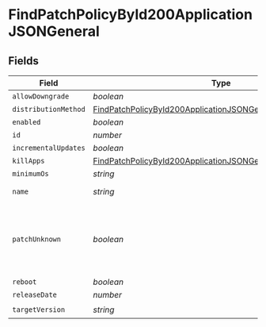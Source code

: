 # FindPatchPolicyById200ApplicationJSONGeneral


## Fields

| Field                                                                                                                                                       | Type                                                                                                                                                        | Required                                                                                                                                                    | Description                                                                                                                                                 | Example                                                                                                                                                     |
| ----------------------------------------------------------------------------------------------------------------------------------------------------------- | ----------------------------------------------------------------------------------------------------------------------------------------------------------- | ----------------------------------------------------------------------------------------------------------------------------------------------------------- | ----------------------------------------------------------------------------------------------------------------------------------------------------------- | ----------------------------------------------------------------------------------------------------------------------------------------------------------- |
| `allowDowngrade`                                                                                                                                            | *boolean*                                                                                                                                                   | :heavy_minus_sign:                                                                                                                                          | N/A                                                                                                                                                         |                                                                                                                                                             |
| `distributionMethod`                                                                                                                                        | [FindPatchPolicyById200ApplicationJSONGeneralDistributionMethod](../../models/operations/findpatchpolicybyid200applicationjsongeneraldistributionmethod.md) | :heavy_minus_sign:                                                                                                                                          | N/A                                                                                                                                                         |                                                                                                                                                             |
| `enabled`                                                                                                                                                   | *boolean*                                                                                                                                                   | :heavy_minus_sign:                                                                                                                                          | N/A                                                                                                                                                         | true                                                                                                                                                        |
| `id`                                                                                                                                                        | *number*                                                                                                                                                    | :heavy_minus_sign:                                                                                                                                          | N/A                                                                                                                                                         | 1                                                                                                                                                           |
| `incrementalUpdates`                                                                                                                                        | *boolean*                                                                                                                                                   | :heavy_minus_sign:                                                                                                                                          | N/A                                                                                                                                                         | false                                                                                                                                                       |
| `killApps`                                                                                                                                                  | [FindPatchPolicyById200ApplicationJSONGeneralKillApps](../../models/operations/findpatchpolicybyid200applicationjsongeneralkillapps.md)[]                   | :heavy_minus_sign:                                                                                                                                          | N/A                                                                                                                                                         |                                                                                                                                                             |
| `minimumOs`                                                                                                                                                 | *string*                                                                                                                                                    | :heavy_minus_sign:                                                                                                                                          | N/A                                                                                                                                                         | 10.9                                                                                                                                                        |
| `name`                                                                                                                                                      | *string*                                                                                                                                                    | :heavy_check_mark:                                                                                                                                          | N/A                                                                                                                                                         | Google Chrome - 62.0.3202.75                                                                                                                                |
| `patchUnknown`                                                                                                                                              | *boolean*                                                                                                                                                   | :heavy_minus_sign:                                                                                                                                          | Set to true to patch versions unidentified by Jamf Pro patch reporting                                                                                      |                                                                                                                                                             |
| `reboot`                                                                                                                                                    | *boolean*                                                                                                                                                   | :heavy_minus_sign:                                                                                                                                          | N/A                                                                                                                                                         |                                                                                                                                                             |
| `releaseDate`                                                                                                                                               | *number*                                                                                                                                                    | :heavy_minus_sign:                                                                                                                                          | N/A                                                                                                                                                         | 1509048027663                                                                                                                                               |
| `targetVersion`                                                                                                                                             | *string*                                                                                                                                                    | :heavy_check_mark:                                                                                                                                          | N/A                                                                                                                                                         | 62.0.3202.75                                                                                                                                                |